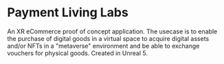 # Payment Living Labs
An XR eCommerce proof of concept application. The usecase is to enable the purchase of digital goods in a virtual space to acquire digital assets and/or NFTs in a "metaverse" environment and be able to exchange vouchers for physical goods.
Created in Unreal 5.
